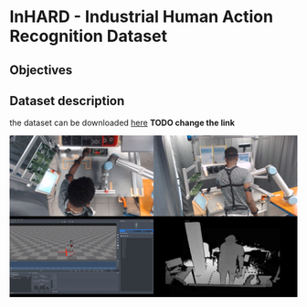 # InHARD - Industrial Human Action Recognition Dataset
## Objectives


## Dataset description
the dataset can be downloaded [here](https://recherche.cesi.fr/) **TODO change the link**


![dataset example](rsc/InHard_dataset.png)

